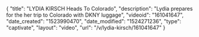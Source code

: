 {
    "title": "LYDIA KIRSCH Heads To Colorado",
    "description": "Lydia prepares for the her trip to Colorado with DKNY luggage",
    "videoid": "161041647",
    "date_created": "1523990470",
    "date_modified": "1524271236",
    "type": "captivate",
    "layout": "video",
    "url": "\/v\/lydia-kirsch\/161041647"
}